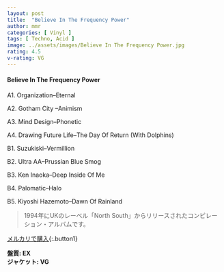 ```yaml
---
layout: post
title:  "Believe In The Frequency Power"
author: mmr
categories: [ Vinyl ]
tags: [ Techno, Acid ]
image: ../assets/images/Believe In The Frequency Power.jpg
rating: 4.5
v-rating: VG
---
```


#### Believe In The Frequency Power

A1. Organization–Eternal

A2. Gotham City –Animism

A3. Mind Design–Phonetic

A4. Drawing Future Life–The Day Of Return (With Dolphins)

B1. Suzukiski–Vermillion

B2. Ultra AA–Prussian Blue Smog

B3. Ken Inaoka–Deep Inside Of Me

B4. Palomatic–Halo

B5. Kiyoshi Hazemoto–Dawn Of Rainland

> 1994年にUKのレーベル「North South」からリリースされたコンピレーション・アルバムです。


[メルカリで購入](https://jp.mercari.com/item/m23425148863){:.button1}

<div class="mt-4 mb-4 d-flex align-items-center">
<strong class="mr-1">盤質: EX</strong>
</div>
<div class="mt-4 mb-4 d-flex align-items-center">
<strong class="mr-1">ジャケット: VG</strong>
</div>
